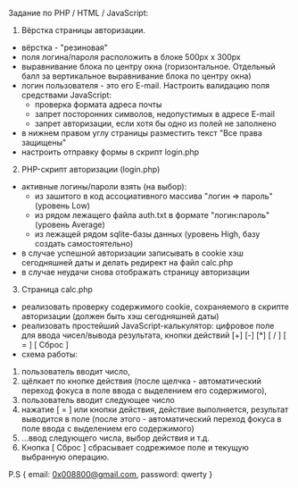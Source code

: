 Задание по PHP / HTML / JavaScript:

1. Вёрстка страницы авторизации. 
- вёрстка - "резиновая"
- поля логина/пароля расположить в блоке 500px х 300px
- выравнивание блока по центру окна (горизонтальное. Отдельный балл за вертикальное выравнивание блока по центру окна)
- логин пользователя - это его E-mail. Настроить валидацию поля средствами JavaScript:
	- проверка формата адреса почты
	- запрет посторонних символов, недопустимых в адресе E-mail
	- запрет авторизации, если хотя бы одно из полей не заполнено
- в нижнем правом углу страницы разместить текст "Все права защищены"
- настроить отправку формы в скрипт login.php


2. PHP-скрипт авторизации (login.php)
- активные логины/пароли взять (на выбор):
	- из зашитого в код ассоциативного массива  "логин => пароль" (уровень Low)
	- из рядом лежащего файла auth.txt в формате "логин:пароль" (уровень Average)
	- из лежащей рядом sqlite-базы данных (уровень High, базу создать самостоятельно)
- в случае успешной авторизации записывать в cookie хэш сегодняшней даты и делать редирект на файл calc.php
- в случае неудачи снова отображать страницу авторизации


3. Страница calc.php
- реализовать проверку содержимого cookie, сохраняемого в скрипте авторизации (должен быть хэш сегодняшней даты)
- реализовать простейший JavaScript-калькулятор: цифровое поле для ввода чисел/вывода результата, кнопки действий [+] [-] [*] [ / ] [ = ] [ Сброс ]
- схема работы: 
1) пользователь вводит число, 
2) щёлкает по кнопке действия (после щелчка - автоматический переход фокуса в поле ввода с выделением его содержимого), 
3) пользователь вводит следующее число
4) нажатие [ = ] или кнопки действия, действие выполняется, результат выводится в поле (после этого - автоматический переход фокуса в поле ввода с выделением его содержимого) 
5) ...ввод следующего числа, выбор действия и т.д.
6) Кнопка [ Сброс ] сбрасывает содрежимое поле и текущую выбранную операцию.

P.S
{ 
	email: 0x008800@gmail.com,
	password: qwerty
}

